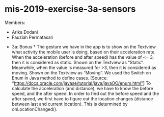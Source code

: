 # mis-2019-exercise-3a-sensors

Members:
- Arika Dodani
- Fauziah Permatasari

* 3a: Bonus *
The gesture we have in the app is to show on the Textview what activity the mobile user is doing,
based on their acceleration rate.
When the acceleration (before and after speed) has the value of <= 3, then it is considered as static.
Shown on the Textview as “Static”.
Meanwhile, when the value is measured for >3, then it is considered as moving.
Shown on the Textview as “Moving”.
We used the Switch on Enum in Java method to define cases.
[Source: “https://docs.oracle.com/javase/tutorial/java/javaOO/enum.html”]
To calculate the acceleration (and distance), we have to know the before speed, and the after speed.
In order to find out the before speed and the after speed,
we first have to figure out the location changes (distance between last and current location).
This is determined by onLocationChanged().
